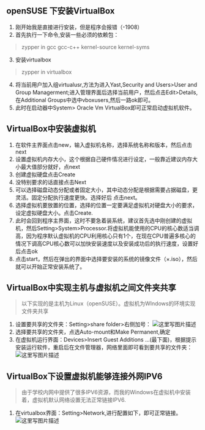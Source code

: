 ## openSUSE 下安装VirtualBox
1. 刚开始我是直接进行安装，但是程序会报错（-1908）
2. 首先执行一下命令,安装一些必须的依赖包：
> zypper in gcc gcc-c++ kernel-source kernel-syms

3. 安装virtualbox
> zypper in virtualbox
4. 将当前用户加入组virtualusr,方法为进入Yast,Security and Users>User and Group Managerment;进入管理界面后选择当前用户，然后点击Edit>Details,在Additional Groups中选中vboxusers,然后一路ok即可。
5. 此时在启动器中System> Oracle Vm VirtualBox即可正常启动虚拟机软件。

## VirtualBox中安装虚拟机
1. 在软件主界面点击new，输入虚拟机名称，选择系统名称和版本，然后点击next
2. 设置虚拟机内存大小，这个根据自己硬件情况进行设定，一般靠近建议内存大小最大值部分就好，点next
3. 创建虚拟硬盘点击Create
4. 没特别要求的话直接点击Next
5. 可以选择磁盘动态分配或者固定大小，其中动态分配是根据需要占据磁盘，更灵活。固定分配执行速度更快。选择好后 点击next。
6.  选择虚拟机要放置的位置，选择的位置一定要满足虚拟机对硬盘大小的要求，设定虚拟硬盘大小。点击Create.
7. 此时会回到程序主界面，这时不要急着装系统，建议首先选中刚创建的虚拟机，然后Setting>System>Processor.将虚拟机能使用的CPU的核心数适当调高，因为程序默认虚拟机的CPU利用核心只有1个，在现在CPU普遍多核心的情况下调高CPU核心数可以加快安装速度以及安装成功后的执行速度，设置好后点击ok
8. 点击start，然后在弹出的界面中选择要安装的系统的镜像文件（×.iso），然后就可以开始正常安装系统了。
## VirtualBox中实现主机与虚拟机之间文件夹共享
> 以下实现的是主机为Linux（openSUSE）。虚拟机为WIndows的环境实现文件夹共享

1. 设置要共享的文件夹：Setting>share folder>右侧加号：
![这里写图片描述](http://img.blog.csdn.net/20170923093634896?watermark/2/text/aHR0cDovL2Jsb2cuY3Nkbi5uZXQvZzExMDAxMTAxMA==/font/5a6L5L2T/fontsize/400/fill/I0JBQkFCMA==/dissolve/70/gravity/SouthEast)
2. 选择要共享的文件夹，点选Auto-mount和Make Permanent,确定
3. 在虚拟机运行界面：Devices>Insert Guest Additions ...(最下面)，根据提示安装运行软件，重启后在文件管理器，网络里面即可看到要共享的文件夹：
![这里写图片描述](http://img.blog.csdn.net/20170923094417336?watermark/2/text/aHR0cDovL2Jsb2cuY3Nkbi5uZXQvZzExMDAxMTAxMA==/font/5a6L5L2T/fontsize/400/fill/I0JBQkFCMA==/dissolve/70/gravity/SouthEast)

## VirtualBox下设置虚拟机能够连接外网IPV6
> 由于学校内网中提供了很多IPV6资源，而我的Windows在虚拟机中安装着，虚拟机默认网络设置无法正常链接IPV6.

1. 在virtualbox界面：Setting>Network,进行配置如下，即可正常链接。
![这里写图片描述](http://img.blog.csdn.net/20170923101541810?watermark/2/text/aHR0cDovL2Jsb2cuY3Nkbi5uZXQvZzExMDAxMTAxMA==/font/5a6L5L2T/fontsize/400/fill/I0JBQkFCMA==/dissolve/70/gravity/SouthEast)